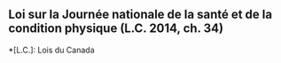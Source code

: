 ## Loi sur la Journée nationale de la santé et de la condition physique (L.C. 2014, ch. 34)
  *[L.C.]: Lois du Canada
